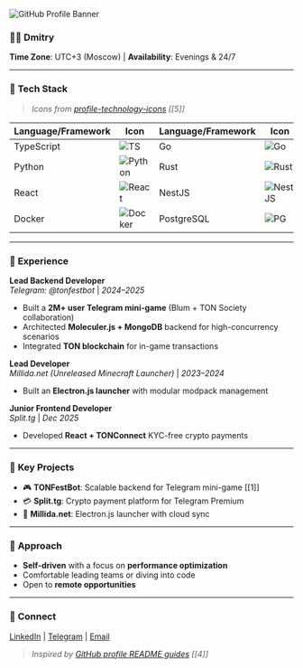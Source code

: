 ![GitHub Profile Banner](https://via.placeholder.com/700x150?text=Full+Stack+Developer )  
### 👨‍💻 **Dmitry**  
**Time Zone**: UTC+3 (Moscow) | **Availability**: Evenings & 24/7  

---

### 🔧 **Tech Stack**  
> *Icons from [profile-technology-icons](https://github.com/marwin1991/profile-technology-icons ) [[5]]*  

| Language/Framework | Icon | Language/Framework | Icon |
|--------------------|------|--------------------|------|
| TypeScript         | ![TS](https://raw.githubusercontent.com/marwin1991/profile-technology-icons/main/icons/typescript.svg ) | Go                 | ![Go](https://raw.githubusercontent.com/marwin1991/profile-technology-icons/main/icons/go.svg ) |
| Python             | ![Python](https://raw.githubusercontent.com/marwin1991/profile-technology-icons/main/icons/python.svg ) | Rust               | ![Rust](https://raw.githubusercontent.com/marwin1991/profile-technology-icons/main/icons/rust.svg ) |
| React              | ![React](https://raw.githubusercontent.com/marwin1991/profile-technology-icons/main/icons/react.svg ) | NestJS             | ![NestJS](https://raw.githubusercontent.com/marwin1991/profile-technology-icons/main/icons/nestjs.svg ) |
| Docker             | ![Docker](https://raw.githubusercontent.com/marwin1991/profile-technology-icons/main/icons/docker.svg ) | PostgreSQL         | ![PG](https://raw.githubusercontent.com/marwin1991/profile-technology-icons/main/icons/postgresql.svg ) |

---

### 🚀 **Experience**  
**Lead Backend Developer**  
*Telegram: @tonfestbot* | *2024–2025*  
- Built a **2M+ user Telegram mini-game** (Blum + TON Society collaboration)  
- Architected **Moleculer.js + MongoDB** backend for high-concurrency scenarios  
- Integrated **TON blockchain** for in-game transactions  

**Lead Developer**  
*Millida.net (Unreleased Minecraft Launcher)* | *2023–2024*  
- Built an **Electron.js launcher** with modular modpack management  

**Junior Frontend Developer**  
*Split.tg* | *Dec 2025*  
- Developed **React + TONConnect** KYC-free crypto payments  

---

### 📌 **Key Projects**  
- 🎮 **TONFestBot**: Scalable backend for Telegram mini-game [[1]]  
- 💳 **Split.tg**: Crypto payment platform for Telegram Premium  
- 🧠 **Millida.net**: Electron.js launcher with cloud sync  

---

### 🧭 **Approach**  
- **Self-driven** with a focus on **performance optimization**  
- Comfortable leading teams or diving into code  
- Open to **remote opportunities**  

---

### 🔗 **Connect**  
[LinkedIn](https://linkedin.com/in/username ) | [Telegram](https://t.me/username ) | [Email](mailto:dmitry@example.com)  

> *Inspired by [GitHub profile README guides](https://dev.to/0xshubham/how-to-create-an-awesome-github-profile-using-markdown-53e8 ) [[4]]*  
